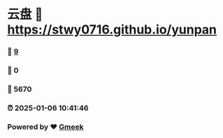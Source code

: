 # 云盘 :link: https://stwy0716.github.io/yunpan 
### :page_facing_up: [9](https://stwy0716.github.io/yunpan/tag.html) 
### :speech_balloon: 0 
### :hibiscus: 5670 
### :alarm_clock: 2025-01-06 10:41:46 
### Powered by :heart: [Gmeek](https://github.com/Meekdai/Gmeek)
